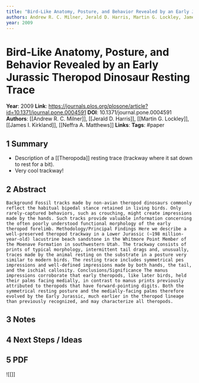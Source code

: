 ```yaml
---
title: "Bird-Like Anatomy, Posture, and Behavior Revealed by an Early Jurassic Theropod Dinosaur Resting Trace"
authors: Andrew R. C. Milner, Jerald D. Harris, Martin G. Lockley, James I. Kirkland, Neffra A. Matthews
year: 2009
---
```

# Bird-Like Anatomy, Posture, and Behavior Revealed by an Early Jurassic Theropod Dinosaur Resting Trace
**Year**: 2009
**Link**: https://journals.plos.org/plosone/article?id=10.1371/journal.pone.0004591
**DOI**: 10.1371/journal.pone.0004591
**Authors**: [[Andrew R. C. Milner]], [[Jerald D. Harris]], [[Martin G. Lockley]], [[James I. Kirkland]], [[Neffra A. Matthews]]
**Links**:
**Tags**: #paper

## 1 Summary
- Description of a [[Theropoda]] resting trace (trackway where it sat down to rest for a bit).
- Very cool trackway!

## 2 Abstract
```
Background Fossil tracks made by non-avian theropod dinosaurs commonly reflect the habitual bipedal stance retained in living birds. Only rarely-captured behaviors, such as crouching, might create impressions made by the hands. Such tracks provide valuable information concerning the often poorly understood functional morphology of the early theropod forelimb. Methodology/Principal Findings Here we describe a well-preserved theropod trackway in a Lower Jurassic (∼198 million-year-old) lacustrine beach sandstone in the Whitmore Point Member of the Moenave Formation in southwestern Utah. The trackway consists of prints of typical morphology, intermittent tail drags and, unusually, traces made by the animal resting on the substrate in a posture very similar to modern birds. The resting trace includes symmetrical pes impressions and well-defined impressions made by both hands, the tail, and the ischial callosity. Conclusions/Significance The manus impressions corroborate that early theropods, like later birds, held their palms facing medially, in contrast to manus prints previously attributed to theropods that have forward-pointing digits. Both the symmetrical resting posture and the medially-facing palms therefore evolved by the Early Jurassic, much earlier in the theropod lineage than previously recognized, and may characterize all theropods.
```

## 3 Notes

## 4 Next Steps / Ideas

## 5 PDF

![[]]